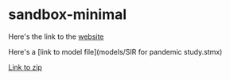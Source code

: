 # sandbox-minimal

Here's the link to the [website](https://cbsdlab.github.io/sandbox-minimal/)

Here's a [link to model file](models/SIR for pandemic study.stmx) 

[Link to zip](https://github.com/CBSDLab/sandbox-minimal/archive/refs/heads/main.zip)
